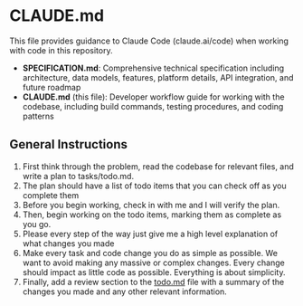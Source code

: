 # CLAUDE.md

This file provides guidance to Claude Code (claude.ai/code) when working with code in this repository.


- **SPECIFICATION.md**: Comprehensive technical specification including architecture, data models, features,     platform details, API integration, and future roadmap
- **CLAUDE.md** (this file): Developer workflow guide for working with the codebase, including build commands,   testing procedures, and coding patterns

## General Instructions

1. First think through the problem, read the codebase for relevant files, and write a plan to tasks/todo.md.
2. The plan should have a list of todo items that you can check off as you complete them
3. Before you begin working, check in with me and I will verify the plan.
4. Then, begin working on the todo items, marking them as complete as you go.
5. Please every step of the way just give me a high level explanation of what changes you made
6. Make every task and code change you do as simple as possible. We want to avoid making any massive or complex  changes. Every change should impact as little code as possible. Everything is about simplicity.
7. Finally, add a review section to the [todo.md](http://todo.md/) file with a summary of the changes you made   and any other relevant information.

